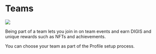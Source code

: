 # Teams

![](<../../.gitbook/assets/docs masthead (14).png>)

Being part of a team lets you join in on team events and earn DIGIS and unique rewards such as NFTs and achievements.

You can choose your team as part of the Profile setup process.
